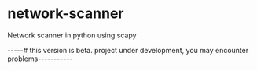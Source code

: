 # network-scanner
Network scanner in python using scapy


-----# this version is beta. project under development, you may encounter problems-----------
